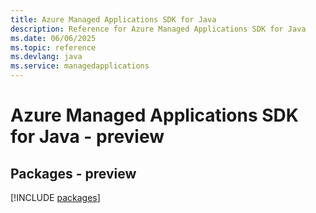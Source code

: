 ```yaml
---
title: Azure Managed Applications SDK for Java
description: Reference for Azure Managed Applications SDK for Java
ms.date: 06/06/2025
ms.topic: reference
ms.devlang: java
ms.service: managedapplications
---
```

# Azure Managed Applications SDK for Java - preview
## Packages - preview
[!INCLUDE [packages](managed-applications-index.md)]